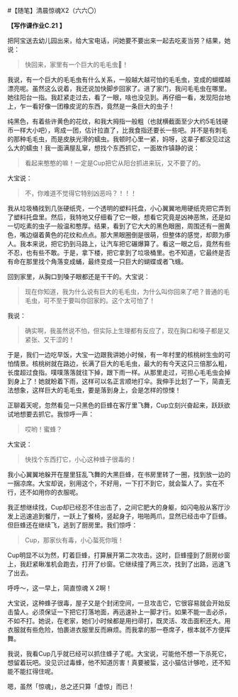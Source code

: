 #【随笔】清晨惊魂X2（六六〇）

**【写作课作业C.21 】**

把阿宝送去幼儿园出来，给大宝电话，问她要不要出来一起去吃麦当劳？结果，她说：

> 快回来，家里有一个巨大的毛毛虫🐛！

我说，有一个巨大的毛毛虫有什么关系，一般越大越可怕的毛毛虫，变成的蝴蝶越漂亮呢。虽然这么说着，我还说加快脚步回家了。进了家门，我问毛毛虫在哪里。她往阳台一指。我赶紧走过去，看了一眼，啥也没见到。再仔细一看，发现阳台地上，乍一看好像一团橡皮泥的东西，竟然是一条巨大的虫子！

纯黑色，有着些许黄色的花纹，和我大拇指一般粗（也就横截面至少大约5毛钱硬币一样大小吧），弯成一团，估计拉直了，比我食指还要长一些吧。并不是有刺毛的那种毛毛虫，而是皮肤光滑的蠕虫。我顿时心里一紧，妈呀，这辈子都没见过这么大的蠕虫！我一面满屋乱窜，想找个东西抓它，一面故作镇静的说：

> 看起来憨憨的嘛！一定是Cup把它从阳台抓进来玩，又不要了的。

大宝说：

> 不，你难道不觉得它特别凶恶吗？！！！

我从垃圾桶找到几张硬纸壳，一个透明的塑料托盘，小心翼翼地用硬纸壳把它弄到了塑料托盘里。然后，我特地又仔细看了它一眼，想看它究竟是凶神恶煞，还是如一切吃素的虫子一般温和憨厚。结果，看到了它大大的黑色眼圈，周围还有一圈黄色，嘴边缀着黄色的花纹和点点。那大黑眼圈倒是很萌，但整体的感觉，却颇为瘆人。我本来说，把它扔到马路上，让汽车把它碾爆算了。看这一眼之后，竟然有些不忍，也有些不敢。于是，拿下楼，把它拿到了垃圾桶里。也不知道，它最终是否有命在那里找个角落变成蛹，最终变成一只巨大的蝴蝶或者飞蛾。

回到家里，从胸口到嗓子眼都还是干干的。大宝说：

> 现在你知道，我为什么说有巨大的毛毛虫，为什么叫你回来了吧？普通的毛毛虫，可不至于要叫你回家的。这个太可怕了！

我说：

> 确实啊，我虽然说不怕，但实际上生理都有反应了，现在胸口和嗓子都是又紧张、又干涩的！

于是，我们一边吃早饭，大宝一边跟我讲她小时候，有一年村里的核桃树生虫的可怕情景。核桃树就在路边，长满了巨大的毛毛虫，最大的有今天这只三倍那么粗，长度超过食指。噗噗落落就往下掉，跟下雨一样。从那里走过，可担心毛毛虫会掉到身上了！她就盼着下雨，这样可以名正言顺地打伞。我伸手比划了一下，简直无法想象，这样巨大的毛毛虫，要是落到身上，会是怎样的惊悚！

正聊着天呢，忽然看见一只黑色的巨蜂在客厅里飞舞，Cup立刻兴奋起来，跃跃欲试地想要去抓它。我惊呼一声：

> 哎哟！蜜蜂？

大宝说：

> 快找个东西打它，小心这种蜂子很毒的！

我小心翼翼地躲开在屋里狂乱飞舞的大黑巨蜂，在书房里转了一圈，找到放一边的一捆凉席。大宝却说，别用这个，不好用，一下打不到它，就会蜇人了。实在不行，还不如用你的衣服呢。

我正想继续找，Cup却已经忍不住出击了，之间它肥大的身躯，如闪电般从客厅沙发上迅速追到餐厅，一跃上了餐椅，竖起身子，啪啪两爪，显然已经击中了巨蜂。但巨蜂还在继续飞，逃到了厨房里。我们惊呼：

> Cup，那家伙有毒，小心蜇死你哦！

Cup明显不以为然，盯着巨蜂，打算展开第二次攻击。这时，巨蜂撞到了厨房纱窗上，我赶紧瞅准机会跑去，打开了纱窗。它继续撞了两三次，找到了出路，迅速飞了出去。

呼呼～，这一早上，简直惊魂 X 2啊！

大宝说，这种蜂子很毒，屋子又是个封闭空间，一旦攻击它，它很容易就会开始反击蛰人。必须保证一下把它打落地面，再迅速补上一脚才行。如果不能一击必杀，不如不打。她说，在老家，她们小时候都是用扫帚打，既灵活、攻击面积还大。用衣服就有些危险，怕裹进衣服里反而麻烦。而我拿的那一卷席子，根本就不方便挥舞。

我说，我看Cup几乎就已经可以抓住蜂子了呢。大宝说，可能他不想一下杀死它，想留着玩吧。没见识过毒蜂，他不知道厉害！真要被蜇，这小猫估计够呛，还不知能不能扛得住呢。

嗯，虽然「惊魂」，总之还只算「虚惊」而已！